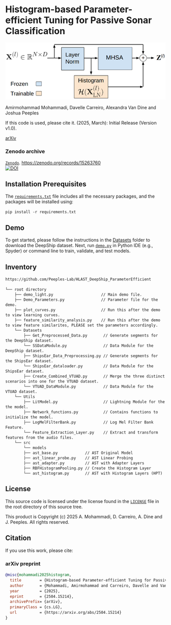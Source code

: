 # Histogram-based Parameter-efficient Tuning for Passive Sonar Classification
<p align="center">
  <img src="Figures/Workflow.png" alt="Workflow Diagram">
</p>


Amirmohammad Mohammadi, Davelle Carreiro, Alexandra Van Dine and Joshua Peeples

If this code is used, please cite it. (2025, March): Initial Release (Version v1.0). 

[arXiv](https://arxiv.org/abs/2504.15214)

### Zenodo archive

[`Zenodo`](https://doi.org/10.5281/zenodo.15263760). https://zenodo.org/records/15263760  
[![DOI](https://zenodo.org/badge/DOI/10.5281/zenodo.15263760.svg)](https://doi.org/10.5281/zenodo.15263760)

## Installation Prerequisites

The [`requirements.txt`](requirements.txt) file includes all the necessary packages, and the packages will be installed using:

   ```pip install -r requirements.txt```

## Demo

To get started, please follow the instructions in the [Datasets](Datasets) folder to download the DeepShip dataset.
Next, run [`demo.py`](demo.py) in Python IDE (e.g., Spyder) or command line to train, validate, and test models. 


## Inventory

```
https://github.com/Peeples-Lab/HLAST_DeepShip_ParameterEfficient 

└── root directory
    ├── demo_light.py                     // Main demo file.
    ├── Demo_Parameters.py                // Parameter file for the demo.
    ├── plot_curves.py                    // Run this after the demo to view learning curves. 
    ├── feature_similarity_analysis.py    // Run this after the demo to view feature similarites, PLEASE set the parameters accordingly. 
    └── Datasets                
        ├── Get_Preprocessed_Data.py       // Generate segments for the DeepShip dataset.
        └── SSDataModule.py                // Data Module for the DeepShip dataset.
        ├── ShipsEar_Data_Preprocessing.py // Generate segments for the ShipsEar dataset.
        └── ShipsEar_dataloader.py         // Data Module for the ShipsEar dataset.
        ├── Create_Combined_VTUAD.py 	   // Merge the three distinct scenarios into one for the VTUAD dataset.
        └── VTUAD_DataModule.py            // Data Module for the VTUAD dataset.
    └── Utils                     
        ├── LitModel.py                    // Lightning Module for the the model.
        ├── Network_functions.py           // Contains functions to initialize the model.
        ├── LogMelFilterBank.py            // Log Mel Filter Bank Feature.
        └── Feature_Extraction_Layer.py    // Extract and transform features from the audio files.
    └── src
    	└── models              
		├── ast_base.py            // AST Original Model
		├── ast_linear_probe.py    // AST Linear Probing
		├── ast_adapter.py         // AST with Adapter Layers
		├── RBFHistogramPooling.py // Create the Histogram Layer
		└── ast_histogram.py       // AST with Histogram Layers (HPT)

```

## License

This source code is licensed under the license found in the [`LICENSE`](LICENSE) file in the root directory of this source tree.

This product is Copyright (c) 2025 A. Mohammadi, D. Carreiro, A. Dine and J. Peeples. All rights reserved.

## Citation

If you use this work, please cite:

### arXiv preprint

```bibtex
@misc{mohammadi2025histogram,
  title        = {Histogram-based Parameter-efficient Tuning for Passive Sonar Classification},
  author       = {Mohammadi, Amirmohammad and Carreiro, Davelle and Van Dine, Alexandra and Peeples, Joshua},
  year         = {2025},
  eprint       = {2504.15214},
  archivePrefix= {arXiv},
  primaryClass = {cs.LG},
  url          = {https://arxiv.org/abs/2504.15214}
}
